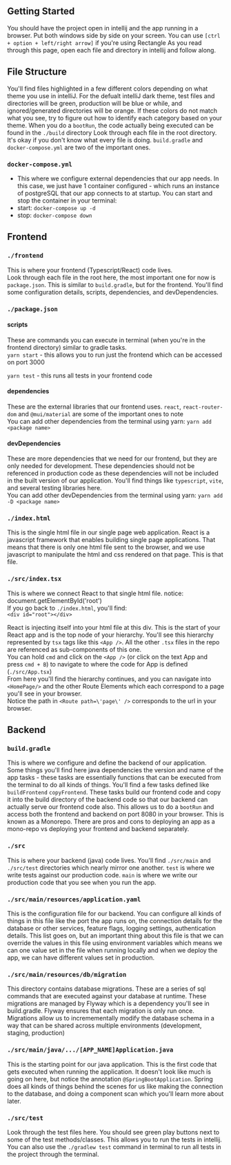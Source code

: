 ## Getting Started
You should have the project open in intellij and the app running in a browser.
Put both windows side by side on your screen. You can use `[ctrl + option + left/right arrow]` if you're using Rectangle
As you read through this page, open each file and directory in intellij and follow along.
## File Structure
You'll find files highlighted in a few different colors depending on what theme you use in intelliJ. For the defualt intelliJ dark theme, test files and directories will be green, production will be blue or while, and ignored/generated directories will be orange. If these colors do not match what you see, try to figure out how to identify each category based on your theme. 
When you do a `bootRun`, the code actually being executed can be found in the `./build` directory
Look through each file in the root directory. It's okay if you don't know what every file is doing. `build.gradle` and `docker-compose.yml` are two of the important ones.
### `docker-compose.yml` 

- This where we configure external dependencies that our app needs. In this case, we just have 1 container configured - which runs an instance of postgreSQL that our app connects to at startup. You can start and stop the container in your terminal: 
- start: `docker-compose up -d` 
- stop: `docker-compose down` 

## Frontend  

### `./frontend`  
This is where your frontend (Typescript/React) code lives.  
Look through each file in the root here, the most important one for now is `package.json`. This is similar to `build.gradle`, but for the frontend. You'll find some configuration details, scripts, dependencies, and devDependencies.  
### `./package.json`  

#### scripts  
These are commands you can execute in terminal (when you're in the frontend directory) similar to gradle tasks.  
`yarn start` - this allows you to run just the frontend which can be accessed on port 3000

`yarn test` - this runs all tests in your frontend code  

#### dependencies
These are the external libraries that our frontend uses. `react`, `react-router-dom` and `@mui/material` are some of the important ones to note  
You can add other dependencies from the terminal using yarn: `yarn add <package name>`  

#### devDependencies
These are more dependencies that we need for our frontend, but they are only needed for development. These dependencies should not be referenced in production code as these dependencies will not be included in the built version of our application. You'll find things like `typescript`, `vite`, and several testing libraries here.  
You can add other devDependencies from the terminal using yarn: `yarn add -D <package name>`  

### `./index.html`
 This is the single html file in our single page web application. React is a javascript framework that enables building single page applications. That means that there is only one html file sent to the browser, and we use javascript to manipulate the html and css rendered on that page. This is that file.

### `./src/index.tsx`
This is where we connect React to that single html file. notice: document.getElementById(\'root\')  
If you go back to `./index.html`, you'll find:  
`<div id="root"></div>`  

React is injecting itself into your html file at this div. This is the start of your React app and is the top node of your hierarchy. You'll see this hierarchy represented by `tsx` tags like this `<App />`. All the other `.tsx` files in the repo are referenced as sub-components of this one.  
You can hold `cmd` and click on the `<App />` (or click on the text App and press `cmd + B`) to navigate to where the code for App is defined (`./src/App.tsx`)  
From here you'll find the hierarchy continues, and you can navigate into `<HomePage/>` and the other Route Elements which each correspond to a page you'll see in your browser.  
Notice the path in `<Route path=\'page\' />`  corresponds to the url in your browser.  

## Backend

### `build.gradle`
This is where we configure and define the backend of our application. Some things you'll find here
java dependencies
the version and name of the app
tasks - these tasks are essentially functions that can be executed from the terminal to do all kinds of things. You'll find a few tasks defined like `buildFrontend` `copyFrontend`. These tasks build our frontend code and copy it into the build directory of the backend code so that our backend can actually serve our frontend code also. This allows us to do a `bootRun` and access both the frontend and backend on port 8080 in your browser. This is known as a Monorepo. There are pros and cons to deploying an app as a mono-repo vs deploying your frontend and backend separately.

### `./src`
This is where your backend (java) code lives. You'll find `./src/main` and `./src/test` directories which nearly mirror one another. `test` is where we write tests against our production code. `main` is where we write our production code that you see when you run the app.

### `./src/main/resources/application.yaml`
This is the configuration file for our backend. You can configure all kinds of things in this file like the port the app runs on, the connection details for the database or other services, feature flags, logging settings, authentication details. This list goes on, but an important thing about this file is that we can override the values in this file using environment variables which means we can one value set in the file when running locally and when we deploy the app, we can have different values set in production.

### `./src/main/resources/db/migration`
This directory contains database migrations. These are a series of sql commands that are executed against your database at runtime. These migrations are managed by Flyway which is a dependency you'll see in build.gradle.
Flyway ensures that each migration is only run once.
Migrations allow us to incremementally modify the database schema in a way that can be shared across multiple environments (development, staging, production)

### `./src/main/java/.../[APP_NAME]Application.java`
This is the starting point for our java application. This is the first code that gets executed when running the application. It doesn't look like much is going on here, but notice the annotation `@SpringBootApplication`. Spring does all kinds of things behind the scenes for us like making the connection to the database, and doing a component scan which you'll learn more about later.

### `./src/test`
Look through the test files here. You should see green play buttons next to some of the test methods/classes. This allows you to run the tests in intellij.
You can also use the `./gradlew test` command in terminal to run all tests in the project through the terminal.
